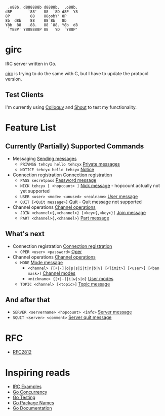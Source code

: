 ```none
 .o88b. d888888b d8888b.  .o88b. 
d8P       `88'   88  `8D d8P  Y8 
8P         88    88oobY' 8P      
8b  d8b    88    88`8b   8b      
Y8b  88   .88.   88 `88. Y8b  d8 
 `Y88P' Y888888P 88   YD  `Y88P' 
```

# girc
IRC server written in Go.

[circ](https://github.com/tehcyx/circ) is trying to do the same with C, but I have to update the protocol version.

## Test Clients
I'm currently using [Colloquy](http://colloquy.info/) and [Shout](http://shout-irc.com/) to test my functionality.

# Feature List
## Currently (Partially) Supported Commands
* Messaging [Sending messages](https://tools.ietf.org/html/rfc1459#section-4.4)
  * `PRIVMSG tehcyx hello tehcyx` [Private messages](https://tools.ietf.org/html/rfc2812#section-3.3.1)
  * `NOTICE tehcyx hello tehcyx` [Notice](https://tools.ietf.org/html/rfc2812#section-3.3.2)
* Connection registration [Connection registration](https://tools.ietf.org/html/rfc2812#section-3.1)
  * `PASS secretpass` [Password message](https://tools.ietf.org/html/rfc2812#section-3.1.1)
  * `NICK tehcyx [ <hopcount> ]` [Nick message](https://tools.ietf.org/html/rfc2812#section-3.1.2) - hopcount actually not yet supported
  * `USER <user> <mode> <unused> <realname>` [User message](https://tools.ietf.org/html/rfc2812#section-3.1.3)
  * `QUIT [<Quit message>]` [Quit](https://tools.ietf.org/html/rfc2812#section-3.1.7) - Quit message not supported
* Channel operations [Channel operations](https://tools.ietf.org/html/rfc1459#section-4.2)
  * `JOIN <channel>{,<channel>} [<key>{,<key>}]` [Join message](https://tools.ietf.org/html/rfc1459#section-4.2.1)
  * `PART <channel>{,<channel>}` [Part message](https://tools.ietf.org/html/rfc1459#section-4.2.2)

## What's next
* Connection registration [Connection registration](https://tools.ietf.org/html/rfc1459#section-4.1)
  * `OPER <user> <password>` [Oper](https://tools.ietf.org/html/rfc1459#section-4.1.5)
* Channel operations [Channel operations](https://tools.ietf.org/html/rfc1459#section-4.2)
  * `MODE` [Mode message](https://tools.ietf.org/html/rfc1459#section-4.2.3)
    * `<channel> {[+|-]|o|p|s|i|t|n|b|v} [<limit>] [<user>] [<ban mask>]` [Channel modes](https://tools.ietf.org/html/rfc1459#section-4.2.3.1)
    * `<nickname> {[+|-]|i|w|s|o}` [User modes](https://tools.ietf.org/html/rfc1459#section-4.2.3.2)
  * `TOPIC <channel> [<topic>]` [Topic message](https://tools.ietf.org/html/rfc1459#section-4.2.4)

## And after that
* `SERVER <servername> <hopcount> <info>` [Server message](https://tools.ietf.org/html/rfc1459#section-4.1.4)
* `SQUIT <server> <comment>` [Server quit message](https://tools.ietf.org/html/rfc1459#section-4.1.7)

# RFC
* [RFC2812](https://tools.ietf.org/html/rfc2812)

# Inspiring reads
* [IRC Examples](http://chi.cs.uchicago.edu/chirc/irc_examples.html)
* [Go Concurrency](https://tour.golang.org/concurrency/9)
* [Go Testing](https://golang.org/pkg/testing/)
* [Go Package Names](https://blog.golang.org/package-names)
* [Go Documentation](https://blog.golang.org/godoc-documenting-go-code)